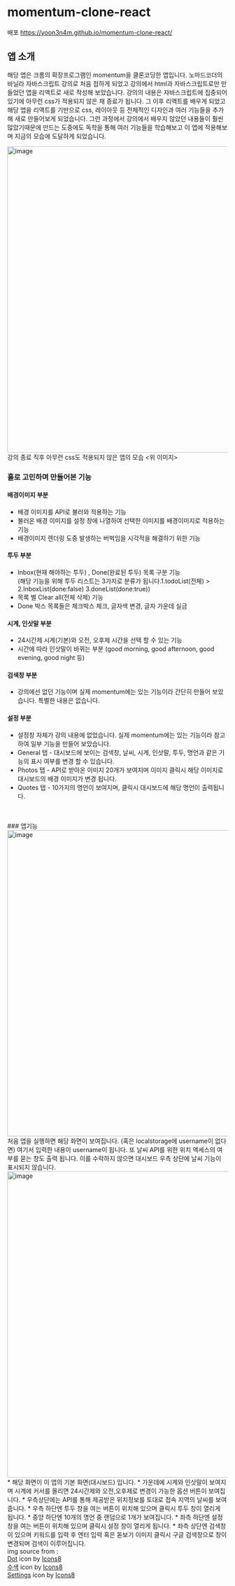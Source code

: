 # momentum-clone-react
배포 https://yoon3n4m.github.io/momentum-clone-react/

## 앱 소개<br>
해당 앱은 크롬의 확장프로그램인 momentum을 클론코딩한 앱입니다. 노마드코더의 바닐라 자바스크립트 강의로 처음 접하게 되었고 강의에서 html과 자바스크립트로만 만들었던 앱을 리액트로 새로 작성해 보았습니다. 강의의 내용은 자바스크립트에 집중되어 있기에 아무런 css가 적용되지 않은 채 종료가 됩니다. 그 이후 리액트를 배우게 되었고 해당 앱을 리액트를 기반으로 css, 레이아웃 등 전체적인 디자인과 여러 기능들을 추가해 새로 만들어보게 되었습니다. 그런 과정에서 강의에서 배우지 않았던 내용들이 훨씬 많았기때문에 만드는 도중에도 독학을 통해 여러 기능들을 학습해보고 이 앱에 적용해보며 지금의 모습에 도달하게 되었습니다.

<img width="700" alt="image" src="https://user-images.githubusercontent.com/115640584/210735389-4bdded8f-5b6c-4949-9fb5-ad11d19c8de1.png">
강의 종료 직후 아무런 css도 적용되지 않은 앱의 모습 <위 이미지><br>

### 홀로 고민하며 만들어본 기능<br>

#### 배경이미지 부분 <br>
* 배경 이미지를 API로 불러와 적용하는 기능
* 불러온 배경 이미지를 설정 창에 나열하여 선택한 이미지를 배경이미지로 적용하는 기능
* 배경이미지 렌더링 도중 발생하는 버벅임을 시각적을 해결하기 위한 기능 
#### 투두 부분 <br>
* Inbox(현재 해야하는 투두) , Done(완료된 투두) 목록 구분 기능 <br> (해당 기능을 위해 투두 리스트는 3가지로 분류가 됩니다.1.todoList(전체) > 2.InboxList(done:false) 3.doneList(done:true))
* 목록 별 Clear all(전체 삭제) 기능
* Done 박스 목록들은 체크박스 체크, 글자색 변경, 글자 가운데 실금
#### 시계, 인삿말 부분 <br>
* 24시간제 시계(기본)와 오전, 오후제 시간을 선택 할 수 있는 기능
* 시간에 따라 인삿말이 바뀌는 부분 (good morning, good afternoon, good evening, good night 등)
#### 검색창 부분 <br>
* 강의에선 없던 기능이며 실제 momentum에는 있는 기능이라 간단히 만들어 보았습니다. 특별한 내용은 없습니다.

#### 설정 부분 <br>
* 설정창 자체가 강의 내용에 없었습니다. 실제 momentum에는 있는 기능이라 참고하여 일부 기능을 만들어 보았습니다.
* General 탭 - 대시보드에 보이는 검색창, 날씨, 시계, 인삿말, 투두, 명언과 같은 기능의 표시 여부를 변경 할 수 있습니다.
* Photos 탭 - API로 받아온 이미지 20개가 보여지며 이미지 클릭시 해당 이미지로 대시보드의 배경 이미지가 변경 됩니다.
* Quotes 탭 - 10가지의 명언이 보여지며, 클릭시 대시보드에 해당 명언이 출력됩니다. <br>
<br>
<br>
### 앱기능 <br>

<img width="700" alt="image" src="https://user-images.githubusercontent.com/115640584/210734090-b31a90db-d54b-4cd3-9dd6-be326b0e0f38.png">
처음 앱을 실행하면 해당 화면이 보여집니다. (혹은 localstorage에 username이 없다면) 여기서 입력한 내용이 username이 됩니다. 또 날씨 API를 위한 위치 액세스의 여부를 묻는 창도 출력 됩니다. 이를 수락하지 않으면 대시보드 우측 상단에 날씨 기능이 표시되지 않습니다.

<br>
<img width="700" alt="image" src="https://user-images.githubusercontent.com/115640584/210741750-8f58fe12-961c-4490-a56d-af64c818c5d7.png">
<br>
* 해당 화면이 이 앱의 기본 화면(대시보드) 입니다. 
* 가운데에 시계와 인삿말이 보여지며 시계에 커서를 올리면 24시간제와 오전,오후제로 변경이 가능한 옵션 버튼이 보여집니다.
* 우측상단에는 API를 통해 제공받은 위치정보를 토대로 접속 지역의 날씨를 보여줍니다. 
* 우측 하단엔 투두 창을 여는 버튼이 위치해 있으며 클릭시 투두 창이 열리게 됩니다. 
* 중앙 하단엔 10개의 명언 중 랜덤으로 1개가 보여집니다. 
* 좌측 하단엔 설정 창을 여는 버튼이 위치해 있으며 클릭시 설정 창이 열리게 됩니다.
* 좌측 상단엔 검색창이 있으며 키워드를 입력 후 엔터 입력 혹은 돋보기 이미지 클릭시 구글 검색창으로 창이 변경되며 검색이 이루어집니다.

<br>
img source from :<br>
<a target="_blank" href="https://icons8.com/icon/fcLkM6xyUJ6l/dot">Dot</a> icon by <a target="_blank" href="https://icons8.com">Icons8</a> <br>
<a target="_blank" href="https://icons8.com/icon/elSdeHsB03U3/%EC%88%98%EC%83%89">수색</a> icon by <a target="_blank" href="https://icons8.com">Icons8</a><br>
<a target="_blank" href="https://icons8.com/icon/YhH1y9XopXFQ/settings">Settings</a> icon by <a target="_blank" href="https://icons8.com">Icons8</a>
